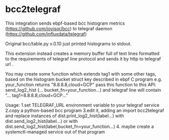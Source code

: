 # bcc2telegraf
This integration sends ebpf-based bcc histogram metrics (https://github.com/iovisor/bcc)  to telegraf daemon (https://github.com/influxdata/telegraf)

Original bcc/table.py v.0.10 just printed histograms to stdout.

This extension instead creates a memory buffer full of text lines formatted to the requirements of telegraf line protocol and sends it by http to telegraf url .

You may create some function which extends tag1 with some other tags, based on the histogram bucket struct key described in ebpf C program
e.g. your_function returns "8.8.8.8,cloud=GCP" 
pass this function to this API: send_log2_hist (... bucket_fn=your_function...)
and telegraf line will contain "... tag1=8.8.8.8,cloud=GCP..."

Usage: 
1.set TELEGRAF_URL environment variable to your telegraf service 
2.copy a python-based bcc program
3.edit it, adding an
          import bcc2telegraf
    and replace instances of 
          dist.print_log2_hist(label...)
    with 
          dist.send_log2_hist(label...)
    or with 
          dist.send_log2_hist(label,bucket_fn=your_function...)
 4. maybe create a systemctl-managed service out of that program 
